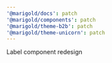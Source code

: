 ```yaml
---
'@marigold/docs': patch
'@marigold/components': patch
'@marigold/theme-b2b': patch
'@marigold/theme-unicorn': patch
---
```


Label component redesign

